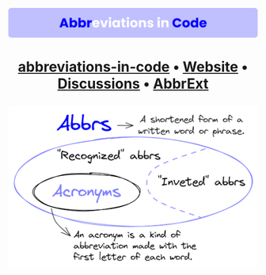 <div align='center'>

   ![](../assets/banner.png)
</div>

<h1 align='center'>
   
   [abbreviations-in-code](https://github.com/abbrcode/abbreviations-in-code)
   •
   [Website](https://abbrcode.github.io/website/)
   •
   [Discussions](https://github.com/orgs/abbrcode/discussions)
   •
   [AbbrExt](https://github.com/T1xx1/AbbrExt)
</h1>

![](https://raw.githubusercontent.com/abbrcode/db/main/org/abbrs.png)